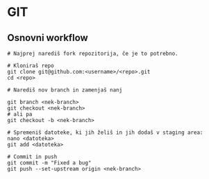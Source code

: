 # GIT

## Osnovni workflow

    # Najprej narediš fork repozitorija, če je to potrebno.

    # Kloniraš repo
    git clone git@github.com:<username>/<repo>.git
    cd <repo>

    # Narediš nov branch in zamenjaš nanj

    git branch <nek-branch>
    git checkout <nek-branch>
    # ali pa
    git checkout -b <nek-branch>

    # Spremeniš datoteke, ki jih želiš in jih dodaš v staging area:
    nano <datoteka>
    git add <datoteka>

    # Commit in push
    git commit -m "Fixed a bug"
    git push --set-upstream origin <nek-branch>
